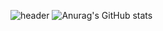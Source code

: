 ![header](https://capsule-render.vercel.app/api?type=waving&&color=timeGradient&height=300&section=header&text=WELCOME%20TO%20MY%20GITHUB&fontSize=30&animation=fadeIn)
![Anurag's GitHub stats](https://github-readme-stats.vercel.app/api?username=markerxz&show_icons=true&theme=radical)
